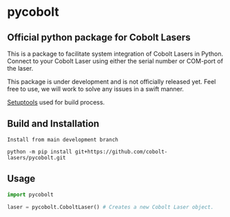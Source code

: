 # pycobolt
## Official python package for Cobolt Lasers
This is a package to facilitate system integration of Cobolt Lasers in Python. Connect to your Cobolt Laser using either the serial number or COM-port of the laser. 

This package is under development and is not officially released yet. Feel free to use, we will work to solve any issues in a swift manner.

[Setuptools](https://pypi.org/project/setuptools/) used for build process.



## Build and Installation
```
Install from main development branch

python -m pip install git+https://github.com/cobolt-lasers/pycobolt.git
```

## Usage
```python
import pycobolt

laser = pycobolt.CoboltLaser() # Creates a new Cobolt Laser object.
```